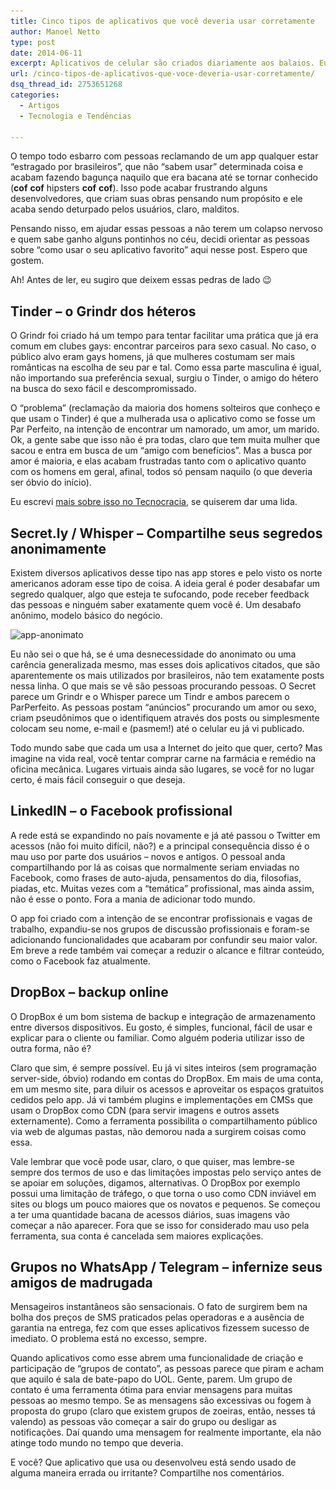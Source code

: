 ```yaml
---
title: Cinco tipos de aplicativos que você deveria usar corretamente
author: Manoel Netto
type: post
date: 2014-06-11
excerpt: Aplicativos de celular são criados diariamente aos balaios. Eu conheço pessoalmente gente que coleciona aplicativos inúteis e também gente que cria exemplares desses, e essa é a única forma de empreendedorismo que conhecem.
url: /cinco-tipos-de-aplicativos-que-voce-deveria-usar-corretamente/
dsq_thread_id: 2753651268
categories:
  - Artigos
  - Tecnologia e Tendências

---
```

O tempo todo esbarro com pessoas reclamando de um app qualquer estar “estragado por brasileiros”, que não “sabem usar” determinada coisa e acabam fazendo bagunça naquilo que era bacana até se tornar conhecido (**cof** **cof** hipsters **cof** **cof**). Isso pode acabar frustrando alguns desenvolvedores, que criam suas obras pensando num propósito e ele acaba sendo deturpado pelos usuários, claro, malditos.

Pensando nisso, em ajudar essas pessoas a não terem um colapso nervoso e quem sabe ganho alguns pontinhos no céu, decidi orientar as pessoas sobre “como usar o seu aplicativo favorito” aqui nesse post. Espero que gostem.

Ah! Antes de ler, eu sugiro que deixem essas pedras de lado 😉

## Tinder &#8211; o Grindr dos héteros

O Grindr foi criado há um tempo para tentar facilitar uma prática que já era comum em clubes gays: encontrar parceiros para sexo casual. No caso, o público alvo eram gays homens, já que mulheres costumam ser mais românticas na escolha de seu par e tal. Como essa parte masculina é igual, não importando sua preferência sexual, surgiu o Tinder, o amigo do hétero na busca do sexo fácil e descompromissado.

O “problema” (reclamação da maioria dos homens solteiros que conheço e que usam o Tinder) é que a mulherada usa o aplicativo como se fosse um Par Perfeito, na intenção de encontrar um namorado, um amor, um marido. Ok, a gente sabe que isso não é pra todas, claro que tem muita mulher que sacou e entra em busca de um “amigo com benefícios”. Mas a busca por amor é maioria, e elas acabam frustradas tanto com o aplicativo quanto com os homens em geral, afinal, todos só pensam naquilo (o que deveria ser óbvio do início).

Eu escrevi [mais sobre isso no Tecnocracia][1], se quiserem dar uma lida.

## Secret.ly / Whisper &#8211; Compartilhe seus segredos anonimamente

Existem diversos aplicativos desse tipo nas app stores e pelo visto os norte americanos adoram esse tipo de coisa. A ideia geral é poder desabafar um segredo qualquer, algo que esteja te sufocando, pode receber feedback das pessoas e ninguém saber exatamente quem você é. Um desabafo anônimo, modelo básico do negócio.

<img src="https://raw.githubusercontent.com/diegoeis/tableless-static-images/master/2014/06/app-anonimato.jpg" alt="app-anonimato" width="660" height="391" class="alignnone size-full wp-image-42975" srcset="uploads/2014/06/app-anonimato.jpg 660w, uploads/2014/06/app-anonimato-400x236.jpg 400w" sizes="(max-width: 660px) 100vw, 660px" />

Eu não sei o que há, se é uma desnecessidade do anonimato ou uma carência generalizada mesmo, mas esses dois aplicativos citados, que são aparentemente os mais utilizados por brasileiros, não tem exatamente posts nessa linha. O que mais se vê são pessoas procurando pessoas. O Secret parece um Grindr e o Whisper parece um Tindr e ambos parecem o ParPerfeito. As pessoas postam “anúncios” procurando um amor ou sexo, criam pseudônimos que o identifiquem através dos posts ou simplesmente colocam seu nome, e-mail e (pasmem!) até o celular eu já vi publicado.

Todo mundo sabe que cada um usa a Internet do jeito que quer, certo? Mas imagine na vida real, você tentar comprar carne na farmácia e remédio na oficina mecânica. Lugares virtuais ainda são lugares, se você for no lugar certo, é mais fácil conseguir o que deseja.

## LinkedIN &#8211; o Facebook profissional

A rede está se expandindo no país novamente e já até passou o Twitter em acessos (não foi muito difícil, não?) e a principal consequência disso é o mau uso por parte dos usuários &#8211; novos e antigos. O pessoal anda compartilhando por lá as coisas que normalmente seriam enviadas no Facebook, como frases de auto-ajuda, pensamentos do dia, filosofias, piadas, etc. Muitas vezes com a “temática” profissional, mas ainda assim, não é esse o ponto. Fora a mania de adicionar todo mundo.

O app foi criado com a intenção de se encontrar profissionais e vagas de trabalho, expandiu-se nos grupos de discussão profissionais e foram-se adicionando funcionalidades que acabaram por confundir seu maior valor. Em breve a rede também vai começar a reduzir o alcance e filtrar conteúdo, como o Facebook faz atualmente.

## DropBox &#8211; backup online

O DropBox é um bom sistema de backup e integração de armazenamento entre diversos dispositivos. Eu gosto, é simples, funcional, fácil de usar e explicar para o cliente ou familiar. Como alguém poderia utilizar isso de outra forma, não é?

Claro que sim, é sempre possível. Eu já vi sites inteiros (sem programação server-side, óbvio) rodando em contas do DropBox. Em mais de uma conta, em um mesmo site, para diluir os acessos e aproveitar os espaços gratuitos cedidos pelo app. Já vi também plugins e implementações em CMSs que usam o DropBox como CDN (para servir imagens e outros assets externamente). Como a ferramenta possibilita o compartilhamento público via web de algumas pastas, não demorou nada a surgirem coisas como essa.

Vale lembrar que você pode usar, claro, o que quiser, mas lembre-se sempre dos termos de uso e das limitações impostas pelo serviço antes de se apoiar em soluções, digamos, alternativas. O DropBox por exemplo possui uma limitação de tráfego, o que torna o uso como CDN inviável em sites ou blogs um pouco maiores que os novatos e pequenos. Se começou a ter uma quantidade bacana de acessos diários, suas imagens vão começar a não aparecer. Fora que se isso for considerado mau uso pela ferramenta, sua conta é cancelada sem maiores explicações.

## Grupos no WhatsApp / Telegram &#8211; infernize seus amigos de madrugada

Mensageiros instantâneos são sensacionais. O fato de surgirem bem na bolha dos preços de SMS praticados pelas operadoras e a ausência de garantia na entrega, fez com que esses aplicativos fizessem sucesso de imediato. O problema está no excesso, sempre.

Quando aplicativos como esse abrem uma funcionalidade de criação e participação de “grupos de contato”, as pessoas parece que piram e acham que aquilo é sala de bate-papo do UOL. Gente, parem. Um grupo de contato é uma ferramenta ótima para enviar mensagens para muitas pessoas ao mesmo tempo. Se as mensagens são excessivas ou fogem à proposta do grupo (claro que existem grupos de zoeiras, então, nesses tá valendo) as pessoas vão começar a sair do grupo ou desligar as notificações. Daí quando uma mensagem for realmente importante, ela não atinge todo mundo no tempo que deveria.

E você? Que aplicativo que usa ou desenvolveu está sendo usado de alguma maneira errada ou irritante? Compartilhe nos comentários.

 [1]: http://tecnocracia.com.br/cinco-dicas-sobre-o-tinder/